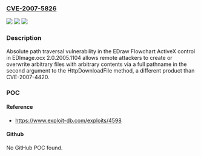 ### [CVE-2007-5826](https://cve.mitre.org/cgi-bin/cvename.cgi?name=CVE-2007-5826)
![](https://img.shields.io/static/v1?label=Product&message=n%2Fa&color=blue)
![](https://img.shields.io/static/v1?label=Version&message=n%2Fa&color=blue)
![](https://img.shields.io/static/v1?label=Vulnerability&message=n%2Fa&color=brighgreen)

### Description

Absolute path traversal vulnerability in the EDraw Flowchart ActiveX control in EDImage.ocx 2.0.2005.1104 allows remote attackers to create or overwrite arbitrary files with arbitrary contents via a full pathname in the second argument to the HttpDownloadFile method, a different product than CVE-2007-4420.

### POC

#### Reference
- https://www.exploit-db.com/exploits/4598

#### Github
No GitHub POC found.

